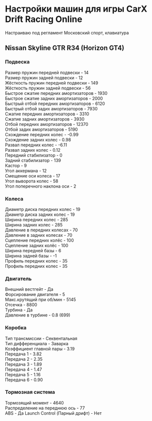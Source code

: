# Настройки машин для игры CarX Drift Racing Online

Настраиваю под регламент Московский спорт, клавиатура

## Nissan Skyline GTR R34 (Horizon GT4)

### Подвеска

Размер пружин передней подвески - 14  
Размер пружин задней подвески - 12  
Жёсткость пружин передней подвески - 149  
Жёсткость пружин задней подвески - 56  
Быстрое сжатие передних амортизаторов - 1930  
Быстрое сжатие задних амортизаторов - 2000  
Быстрый отбой передних амортизаторов - 6120  
Быстрый отбой задих амортизаторов - 7930  
Сжатие передних амортизаторов - 3310  
Сжатие задних амортизаторов - 3930  
Отбой передних амортизаторов - 12370  
Отбой задих амортизаторов - 5190  
Схождение передних колес - -0.99  
Схождение задних колес - 0.98  
Развал передних колес - -6.11  
Развал задних колес - 0.12  
Передний стабилизатор - 0  
Задний стабилизатор - 139  
Кастор - 9  
Угол аккермана - 12  
Смещение оси колеса - 17  
Угол выворота колес - 58  
Угол поперечного наклона оси - 2  

### Колеса

Диаметр диска передних колес - 19  
Диаметр диска задних колес - 19  
Ширина передних колес - 285  
Ширина задних колес - 285  
Давление в передних колесах - 70  
Давление в задних колесах - 70  
Сцепление передних колёс - 100  
Сцепление задних колёс - 100  
Ширина передней базы - 6  
Ширина задней базы - -1  
Профиль передних колес - 35  
Профиль передних колес - 35  

### Двигатель

Внешний вестгейт - Да  
Форсирование двигателя - 5  
Макс.крутящий при об/мин - 5145  
Отсечка - 8800  
Турбина - Да  
Давление в турбине - 0.8 (699)

### Коробка

Тип трансмиссии - Секвентальная  
Тип дифференциала - Заварка  
Коэффициент главной пары - 3.19  
Передача 1 - 3.82  
Передача 2 - 2.35  
Передача 3 - 1.89  
Передача 4 - 1.47  
Передача 5 - 1.16  
Передача 6 - 0.90  

### Тормозная система

Тормозящий момент - 4640  
Распределение на переднюю ось - 77  
ABS - Да
Launch Control (Парный дрифт) - Нет
